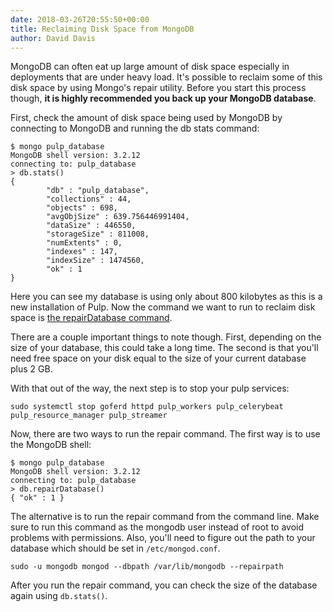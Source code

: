 ```yaml
---
date: 2018-03-26T20:55:50+00:00
title: Reclaiming Disk Space from MongoDB
author: David Davis
---
```

<!-- more -->
MongoDB can often eat up large amount of disk space especially in deployments that are under heavy
load. It's possible to reclaim some of this disk space by using Mongo's repair utility. Before you
start this process though, **it is highly recommended you back up your MongoDB database**.

First, check the amount of disk space being used by MongoDB by connecting to MongoDB and running the
db stats command:

```
$ mongo pulp_database
MongoDB shell version: 3.2.12
connecting to: pulp_database
> db.stats()
{
        "db" : "pulp_database",
        "collections" : 44,
        "objects" : 698,
        "avgObjSize" : 639.756446991404,
        "dataSize" : 446550,
        "storageSize" : 811008,
        "numExtents" : 0,
        "indexes" : 147,
        "indexSize" : 1474560,
        "ok" : 1
}
```

Here you can see my database is using only about 800 kilobytes as this is a new installation of
Pulp. Now the command we want to run to reclaim disk space is [the repairDatabase
command](https://docs.mongodb.com/manual/reference/command/repairDatabase/).

There are a couple important things to note though. First, depending on the size of your database,
this could take a long time. The second is that you'll need free space on your disk equal to the
size of your current database plus 2 GB.

With that out of the way, the next step is to stop your pulp services:

```
sudo systemctl stop goferd httpd pulp_workers pulp_celerybeat pulp_resource_manager pulp_streamer
```

Now, there are two ways to run the repair command. The first way is to use the MongoDB shell:

```
$ mongo pulp_database
MongoDB shell version: 3.2.12
connecting to: pulp_database
> db.repairDatabase()
{ "ok" : 1 }
```

The alternative is to run the repair command from the command line. Make sure to run this command as
the mongodb user instead of root to avoid problems with permissions. Also, you'll need to figure out
the path to your database which should be set in `/etc/mongod.conf`.

```
sudo -u mongodb mongod --dbpath /var/lib/mongodb --repairpath
```

After you run the repair command, you can check the size of the database again using `db.stats()`.
